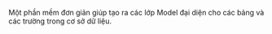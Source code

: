 Một phần mềm đơn giản giúp tạo ra các lớp Model đại diện cho các bảng và các trường trong cơ sở dữ liệu.
